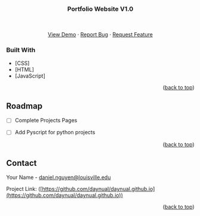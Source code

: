 <!-- PROJECT LOGO -->
<h3 align="center">Portfolio Website V1.0</h3>

  <p align="center">
    <br />
    <br />
    <a href="https://daynual.github.io">View Demo</a>
    ·
    <a href="https://github.com/github_username/repo_name/issues">Report Bug</a>
    ·
    <a href="https://github.com/github_username/repo_name/issues">Request Feature</a>
  </p>
</div>



### Built With

* [CSS]
* [HTML]
* [JavaScript]

<p align="right">(<a href="#top">back to top</a>)</p>



<!-- ROADMAP -->
## Roadmap

- [ ] Complete Projects Pages
- [ ] Add Pyscript for python projects


<p align="right">(<a href="#top">back to top</a>)</p>


<!-- CONTACT -->
## Contact

Your Name - daniel.nguyen@louisville.edu

Project Link: ([https://github.com/daynual/daynual.github.io](https://github.com/daynual/daynual.github.io))

<p align="right">(<a href="#top">back to top</a>)</p>
